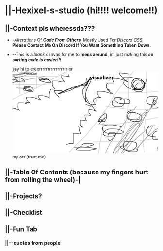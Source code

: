 # ||-Hexixel-s-studio (hi!!!! welcome!!)
## ||-Context pls wheressda???
* -*Alterations* Of ***Code From Others***, Mostly Used For *Discord CSS*, **Please Contact Me On Discord If You Want Something Taken Down.**
* --This is a *blank* canvas for me to **mess around**, im just making this ***so sorting code is easier!!!***

   say hi to ereerrrrrrrrrrrrrrrrr er  
  ![alt text](https://github.com/Hexixels/Hexixel-s-studio-/blob/main/README-DATA/fine-art "i drew this")
  my art (trust me)
## ||-Table Of Contents (because my fingers hurt from rolling the wheel)-|

## ||-Projects?
## ||-Checklist
## ||-Fun Tab
### ||--quotes from people

